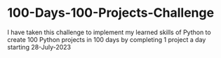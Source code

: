 # 100-Days-100-Projects-Challenge
I have taken this challenge to implement my learned skills of Python to create 100 Python projects in 100 days by completing 1 project a day starting 28-July-2023
